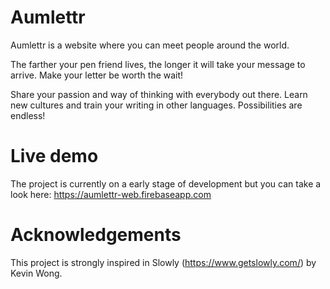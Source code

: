 # Aumlettr
Aumlettr is a website where you can meet people around the world. 

The farther your pen friend lives, the longer it will take your message to arrive. Make your letter be worth the wait!

Share your passion and way of thinking with everybody out there. Learn new cultures and train your writing in other languages. Possibilities are endless!

# Live demo
The project is currently on a early stage of development but you can take a look here: https://aumlettr-web.firebaseapp.com

# Acknowledgements
This project is strongly inspired in Slowly (https://www.getslowly.com/) by Kevin Wong. 
